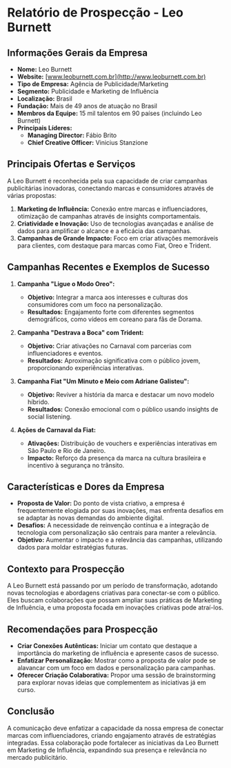 # Relatório de Prospecção - Leo Burnett

## Informações Gerais da Empresa
- **Nome:** Leo Burnett
- **Website:** [www.leoburnett.com.br](http://www.leoburnett.com.br)
- **Tipo de Empresa:** Agência de Publicidade/Marketing
- **Segmento:** Publicidade e Marketing de Influência
- **Localização:** Brasil
- **Fundação:** Mais de 49 anos de atuação no Brasil
- **Membros da Equipe:** 15 mil talentos em 90 países (incluindo Leo Burnett)
- **Principais Líderes:**
  - **Managing Director:** Fábio Brito
  - **Chief Creative Officer:** Vinicius Stanzione

## Principais Ofertas e Serviços
A Leo Burnett é reconhecida pela sua capacidade de criar campanhas publicitárias inovadoras, conectando marcas e consumidores através de várias propostas:
1. **Marketing de Influência:** Conexão entre marcas e influenciadores, otimização de campanhas através de insights comportamentais.
2. **Criatividade e Inovação:** Uso de tecnologias avançadas e análise de dados para amplificar o alcance e a eficácia das campanhas.
3. **Campanhas de Grande Impacto:** Foco em criar ativações memoráveis para clientes, com destaque para marcas como Fiat, Oreo e Trident.

## Campanhas Recentes e Exemplos de Sucesso
1. **Campanha "Ligue o Modo Oreo":**
   - **Objetivo:** Integrar a marca aos interesses e culturas dos consumidores com um foco na personalização.
   - **Resultados:** Engajamento forte com diferentes segmentos demográficos, como vídeos em coreano para fãs de Dorama.

2. **Campanha "Destrava a Boca" com Trident:**
   - **Objetivo:** Criar ativações no Carnaval com parcerias com influenciadores e eventos.
   - **Resultados:** Aproximação significativa com o público jovem, proporcionando experiências interativas.

3. **Campanha Fiat "Um Minuto e Meio com Adriane Galisteu":**
   - **Objetivo:** Reviver a história da marca e destacar um novo modelo híbrido.
   - **Resultados:** Conexão emocional com o público usando insights de social listening.

4. **Ações de Carnaval da Fiat:**
   - **Ativações:** Distribuição de vouchers e experiências interativas em São Paulo e Rio de Janeiro.
   - **Impacto:** Reforço da presença da marca na cultura brasileira e incentivo à segurança no trânsito.

## Características e Dores da Empresa
- **Proposta de Valor:** Do ponto de vista criativo, a empresa é frequentemente elogiada por suas inovações, mas enfrenta desafios em se adaptar às novas demandas do ambiente digital.
- **Desafios:** A necessidade de reinvenção contínua e a integração de tecnologia com personalização são centrais para manter a relevância.
- **Objetivo:** Aumentar o impacto e a relevância das campanhas, utilizando dados para moldar estratégias futuras.

## Contexto para Prospecção
A Leo Burnett está passando por um período de transformação, adotando novas tecnologias e abordagens criativas para conectar-se com o público. Eles buscam colaborações que possam ampliar suas práticas de Marketing de Influência, e uma proposta focada em inovações criativas pode atraí-los.

## Recomendações para Prospecção
- **Criar Conexões Autênticas:** Iniciar um contato que destaque a importância do marketing de influência e apresente casos de sucesso.
- **Enfatizar Personalização:** Mostrar como a proposta de valor pode se alavancar com um foco em dados e personalização para campanhas.
- **Oferecer Criação Colaborativa:** Propor uma sessão de brainstorming para explorar novas ideias que complementem as iniciativas já em curso.

## Conclusão
A comunicação deve enfatizar a capacidade da nossa empresa de conectar marcas com influenciadores, criando engajamento através de estratégias integradas. Essa colaboração pode fortalecer as iniciativas da Leo Burnett em Marketing de Influência, expandindo sua presença e relevância no mercado publicitário.